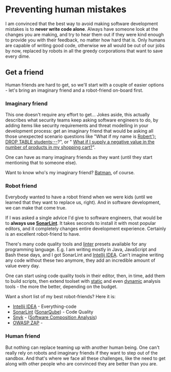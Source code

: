 # Preventing human mistakes

I am convinced that the best way to avoid making software development mistakes
is to **never write code alone**. Always have someone look at the changes you
are making, and try to hear them out if they were kind enough to provide you
with their feedback, no matter how hard that is. Only humans are capable of
writing good code, otherwise we all would be out of our jobs by now, replaced by
robots in all the greedy corporations that want to save every dime.

## Get a friend

Human friends are hard to get, so we'll start with a couple of easier options -
let's bring an imaginary friend and a robot-friend on-board first.

### Imaginary friend

This one doesn't require any effort to get... Jokes aside, this actually
describes what security teams keep asking software engineers to do, by adding
items like security requirements and threat modelling in your development
process: get an imaginary friend that would be asking all those unexpected
scenario questions like "What if my name is
[Robert'); DROP TABLE students;--](https://www.explainxkcd.com/wiki/index.php/Little_Bobby_Tables)?",
or " [What if I supply a negative value in the number of products in my shopping
cart?](https://owasp.org/www-community/attacks/Web_Parameter_Tampering)".

One can have as many imaginary friends as they want (until they start mentioning
that to someone else).

Want to know who's my imaginary friend?
[Batman](https://arstechnica.com/information-technology/2017/07/how-i-learned-to-stop-worrying-mostly-and-love-my-threat-model/),
of course.

### Robot friend

Everybody wanted to have a robot friend when we were kids (until we learned that
they want to replace us, right). And in software development, we can make that
come true.

If I was asked a single advice I'd give to software engineers, that would be to
**always use [SonarLint](https://www.sonarlint.org/)**. It takes seconds to
install it with most popular editors, and it completely changes entire
development experience. Certainly is an excellent robot-friend to have.

There's many code quality tools and
[linter](https://en.wikipedia.org/wiki/Lint_%28software%29) presets available
for any programming language. E.g. I am writing mostly in Java, JavaScript and
Bash these days, and I got SonarLint and
[Intellij IDEA](https://www.jetbrains.com/help/idea/code-inspection.html). Can't
imagine writing any code without these two anymore, they add an incredible
amount of value every day.

One can start using code quality tools in their editor, then, in time, add them
to build scripts, then extend toolset with
[static](https://en.wikipedia.org/wiki/Static_program_analysis) and even
[dynamic](https://en.wikipedia.org/wiki/Dynamic_program_analysis) analysis tools
\- the more the better, depending on the budget.

Want a short list of my best robot-friends? Here it is:
* [Intellij IDEA](https://www.jetbrains.com/help/idea/code-inspection.html) -
  Everything-code
* [SonarLint](https://www.sonarlint.org/)
  ([SonarQube](https://www.sonarqube.org/)) - Code Quality
* [Snyk](https://snyk.io) -
  ([Software Composition Analysis](https://snyk.io/blog/what-is-software-composition-analysis-sca-and-does-my-company-need-it/))
* [OWASP ZAP](https://www.zaproxy.org) -

### Human friend

But nothing can replace teaming up with another human being. One can't really
rely on robots and imaginary friends if they want to step out of the sandbox.
And that's where we face all these challenges, like the need to get along with
other people who are convinced they are better than you are.

